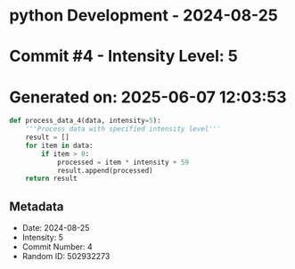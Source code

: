 ﻿# python Development - 2024-08-25
# Commit #4 - Intensity Level: 5
# Generated on: 2025-06-07 12:03:53
```python
def process_data_4(data, intensity=5):
    '''Process data with specified intensity level'''
    result = []
    for item in data:
        if item > 0:
            processed = item * intensity + 59
            result.append(processed)
    return result
```
## Metadata
- Date: 2024-08-25
- Intensity: 5
- Commit Number: 4
- Random ID: 502932273
